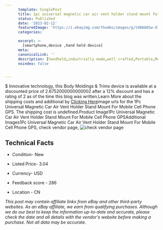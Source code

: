 ```yaml
---
      template: SinglePost
      title: 1pc universal magnetic car air vent holder stand mount for mobile cell phone gps
      status: Published
      date: '2023-02-12'
      featuredImage: 'https://i.ebayimg.com/thumbs/images/g/td8AAOSw-d1i33~1/s-l225.jpg'
      categories: 

      excerpt: >-
        [smartphone,device ,hand held device]
      meta:
      canonicalLink: ''
      description: [handheld,industrially made,well crafted,Portable,Mobile,Compact,Convenient,Lightweight,Maneuverable,Man-portable,Miniature,Carriable,Hand-held,Light,Holdable,Transportable,Mobile device,Pocket-sized,On-the-go,Wireless,Cordless,Compact size,Convenient size, smartphone,device ,hand held device]
      noindex: false

        
---
```

$
    Innovative technology, this Body Moldings & Trims device is available at a discounted price of 2.6752000000000002 after a 12% discount and has a rating of 2 as of the time this blog was written.Learn More about the shipping costs and additional by [Clicking Here](https://www.ebay.com/itm/374189571280?fits=Make%3AMercury&hash=item571f6fbcd0%3Ag%3Atd8AAOSw-d1i33%7E1&mkevt=1&mkcid=1&mkrid=711-53200-19255-0&campid=%253CePNCampaignId%253E&customid=%253CreferenceId%253E&toolid=10049)image urls for the 1Pc Universal Magnetic Car Air Vent Holder Stand Mount For Mobile Cell Phone GPS. The shipping cost is undefined.Product Image1Pc Universal Magnetic Car Air Vent Holder Stand Mount For Mobile Cell Phone GPSAdditional Images1Pc Universal Magnetic Car Air Vent Holder Stand Mount For Mobile Cell Phone GPS, check vendor page, ![check vendor page](https://origin-galleryplus.ebayimg.com/ws/web/374189571280_2_0_1/225x225.jpg,https://origin-galleryplus.ebayimg.com/ws/web/374189571280_3_0_1/225x225.jpg,https://origin-galleryplus.ebayimg.com/ws/web/374189571280_4_0_1/225x225.jpg,https://origin-galleryplus.ebayimg.com/ws/web/374189571280_5_0_1/225x225.jpg,https://origin-galleryplus.ebayimg.com/ws/web/374189571280_6_0_1/225x225.jpg,https://origin-galleryplus.ebayimg.com/ws/web/374189571280_7_0_1/225x225.jpg,https://origin-galleryplus.ebayimg.com/ws/web/374189571280_8_0_1/225x225.jpg)
    
    

 ## Technical Facts 



     
      

 - Condition- New 


      

 - Listed Price- 3.04 


      

 - Currency- USD 


      

 - Feedback score - 286 


      

 - Location - CN 


      
      

 *_This post may contain affiliate links from eBay and other third-party websites. As an eBay affiliate, we earn from qualifying purchases. Although we do our best to keep the information up-to-date and accurate, please check the date and all details with the vendor's website before making a purchase. Not all data may be accurate._*



    
    
    
    
    